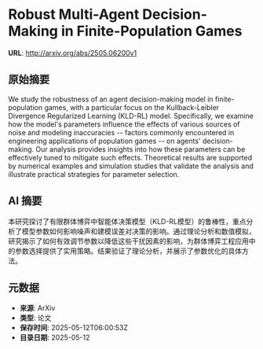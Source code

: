 # Robust Multi-Agent Decision-Making in Finite-Population Games

**URL**: http://arxiv.org/abs/2505.06200v1

## 原始摘要

We study the robustness of an agent decision-making model in
finite-population games, with a particular focus on the Kullback-Leibler
Divergence Regularized Learning (KLD-RL) model. Specifically, we examine how
the model's parameters influence the effects of various sources of noise and
modeling inaccuracies -- factors commonly encountered in engineering
applications of population games -- on agents' decision-making. Our analysis
provides insights into how these parameters can be effectively tuned to
mitigate such effects. Theoretical results are supported by numerical examples
and simulation studies that validate the analysis and illustrate practical
strategies for parameter selection.


## AI 摘要

本研究探讨了有限群体博弈中智能体决策模型（KLD-RL模型）的鲁棒性，重点分析了模型参数如何影响噪声和建模误差对决策的影响。通过理论分析和数值模拟，研究揭示了如何有效调节参数以降低这些干扰因素的影响，为群体博弈工程应用中的参数选择提供了实用策略。结果验证了理论分析，并展示了参数优化的具体方法。

## 元数据

- **来源**: ArXiv
- **类型**: 论文
- **保存时间**: 2025-05-12T06:00:53Z
- **目录日期**: 2025-05-12
